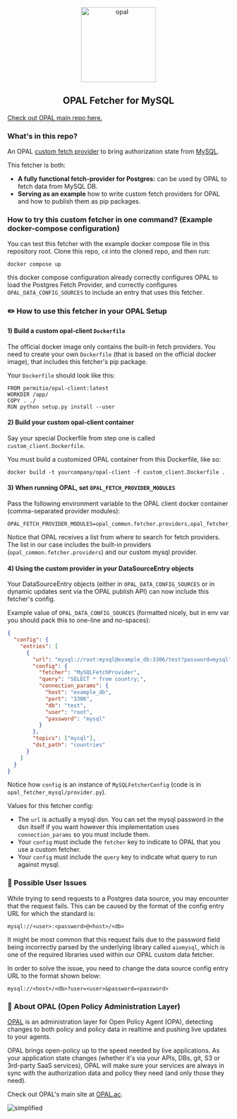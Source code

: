 <p  align="center">
 <img src="https://github.com/permitio/opal/assets/4082578/4e21f85f-30ab-43e2-92de-b82f78888c71" height=170 alt="opal" border="0" />
</p>
<h2 align="center">
OPAL Fetcher for MySQL
</h2>

[Check out OPAL main repo here.](https://github.com/permitio/opal)

### What's in this repo?

An OPAL [custom fetch provider](https://docs.opal.ac/tutorials/write_your_own_fetch_provider) to bring authorization state from [MySQL](https://dev.mysql.com/).

This fetcher is both:

- **A fully functional fetch-provider for Postgres:** can be used by OPAL to fetch data from MySQL DB.
- **Serving as an example** how to write custom fetch providers for OPAL and how to publish them as pip packages.

### How to try this custom fetcher in one command? (Example docker-compose configuration)

You can test this fetcher with the example docker compose file in this repository root. Clone this repo, `cd` into the cloned repo, and then run:

```
docker compose up
```

this docker compose configuration already correctly configures OPAL to load the Postgres Fetch Provider, and correctly configures `OPAL_DATA_CONFIG_SOURCES` to include an entry that uses this fetcher.

### ✏️ How to use this fetcher in your OPAL Setup

#### 1) Build a custom opal-client `Dockerfile`

The official docker image only contains the built-in fetch providers. You need to create your own `Dockerfile` (that is based on the official docker image), that includes this fetcher's pip package.

Your `Dockerfile` should look like this:

```
FROM permitio/opal-client:latest
WORKDIR /app/
COPY . ./
RUN python setup.py install --user
```

#### 2) Build your custom opal-client container

Say your special Dockerfile from step one is called `custom_client.Dockerfile`.

You must build a customized OPAL container from this Dockerfile, like so:

```
docker build -t yourcompany/opal-client -f custom_client.Dockerfile .
```

#### 3) When running OPAL, set `OPAL_FETCH_PROVIDER_MODULES`

Pass the following environment variable to the OPAL client docker container (comma-separated provider modules):

```
OPAL_FETCH_PROVIDER_MODULES=opal_common.fetcher.providers,opal_fetcher_mysql.provider
```

Notice that OPAL receives a list from where to search for fetch providers.
The list in our case includes the built-in providers (`opal_common.fetcher.providers`) and our custom mysql provider.

#### 4) Using the custom provider in your DataSourceEntry objects

Your DataSourceEntry objects (either in `OPAL_DATA_CONFIG_SOURCES` or in dynamic updates sent via the OPAL publish API) can now include this fetcher's config.

Example value of `OPAL_DATA_CONFIG_SOURCES` (formatted nicely, but in env var you should pack this to one-line and no-spaces):

```json
{
  "config": {
    "entries": [
      {
        "url": "mysql://root:mysql@example_db:3306/test?password=mysql",
        "config": {
          "fetcher": "MySQLFetchProvider",
          "query": "SELECT * from country;",
          "connection_params": {
            "host": "example_db",
            "port": "3306",
            "db": "test",
            "user": "root",
            "password": "mysql"
          }
        },
        "topics": ["mysql"],
        "dst_path": "countries"
      }
    ]
  }
}
```

Notice how `config` is an instance of `MySQLFetcherConfig` (code is in `opal_fetcher_mysql/provider.py`).

Values for this fetcher config:

- The `url` is actually a mysql dsn. You can set the mysql password in the dsn itself if you want however this implementation uses `connection_params` so you must include them.
- Your `config` must include the `fetcher` key to indicate to OPAL that you use a custom fetcher.
- Your `config` must include the `query` key to indicate what query to run against mysql.

### 🚩 Possible User Issues

While trying to send requests to a Postgres data source, you may encounter that the request fails. This can be caused by the format of the config entry URL for which the standard is:

`mysql://<user>:<password>@<host>/<db>`

It might be most common that this request fails due to the password field being incorrectly parsed by the underlying library called `aiomysql`, which is one of the required libraries used within our OPAL custom data fetcher.

In order to solve the issue, you need to change the data source config entry URL to the format shown below:

`mysql://<host>/<db>?user=<user>&password=<password>`

### 📖 About OPAL (Open Policy Administration Layer)

[OPAL](https://github.com/permitio/opal) is an administration layer for Open Policy Agent (OPA), detecting changes to both policy and policy data in realtime and pushing live updates to your agents.

OPAL brings open-policy up to the speed needed by live applications. As your application state changes (whether it's via your APIs, DBs, git, S3 or 3rd-party SaaS services), OPAL will make sure your services are always in sync with the authorization data and policy they need (and only those they need).

Check out OPAL's main site at [OPAL.ac](https://opal.ac).

<img src="https://i.ibb.co/CvmX8rR/simplified-diagram-highlight.png" alt="simplified" border="0">
